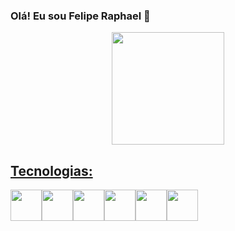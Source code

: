 ### Olá! Eu sou Felipe Raphael 👋
          
  <div align="center">
    <a href="https://github.com/frcelipe7">
    <img height="180em" src="https://github-readme-stats.vercel.app/api/top-langs/?username=frcelipe7&layout=compact&langs_count=7&theme=dracula"/>
  </div>

  <div>
    <h2>Tecnologias:</h2>
    <div style="display: flex;" class="tecnologias">
      <img width="50px;" height="50px;" src="https://cdn.jsdelivr.net/gh/devicons/devicon/icons/html5/html5-original.svg" />
      <img width="50px;" height="50px;" src="https://cdn.jsdelivr.net/gh/devicons/devicon/icons/css3/css3-original.svg" />
      <img width="50px;" height="50px;" src="https://cdn.jsdelivr.net/gh/devicons/devicon/icons/javascript/javascript-original.svg" />
      <img width="50px;" height="50px;" src="https://cdn.jsdelivr.net/gh/devicons/devicon/icons/python/python-original.svg" />
      <img width="50px;" height="50px;" src="https://cdn.jsdelivr.net/gh/devicons/devicon/icons/django/django-plain-wordmark.svg" />
      <img width="50px;" height="50px;" src="https://cdn.jsdelivr.net/gh/devicons/devicon/icons/git/git-original.svg" />
    </div>
  </div>
